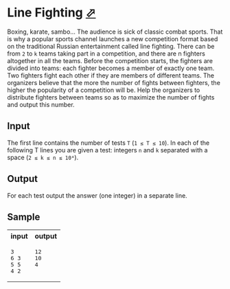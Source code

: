 # Line Fighting [⬀](https://acm.timus.ru/problem.aspx?space=1&num=2025)

Boxing, karate, sambo… The audience is sick of classic combat sports. That is why a popular sports channel launches a new competition format based on the traditional Russian entertainment called line fighting. There can be from `2` to `k` teams taking part in a competition, and there are n fighters altogether in all the teams. Before the competition starts, the fighters are divided into teams: each fighter becomes a member of exactly one team. Two fighters fight each other if they are members of different teams. The organizers believe that the more the number of fights between fighters, the higher the popularity of a competition will be. Help the organizers to distribute fighters between teams so as to maximize the number of fights and output this number.

## Input

The first line contains the number of tests `T` (`1 ≤ T ≤ 10`). In each of the following T lines you are given a test: integers `n` and `k` separated with a space (`2 ≤ k ≤ n ≤ 10⁴`).

## Output

For each test output the answer (one integer) in a separate line.

## Sample

<table>
<tr>
<th>input</th>
<th>output</th>
</tr>
<tr>
<td style="vertical-align: top">
<pre style="white-space:pre">
3
6 3
5 5
4 2
</pre>
</td>
<td style="vertical-align: top">
<pre style="white-space:pre">
12
10
4
</pre>
</td>
</tr>
</table>
